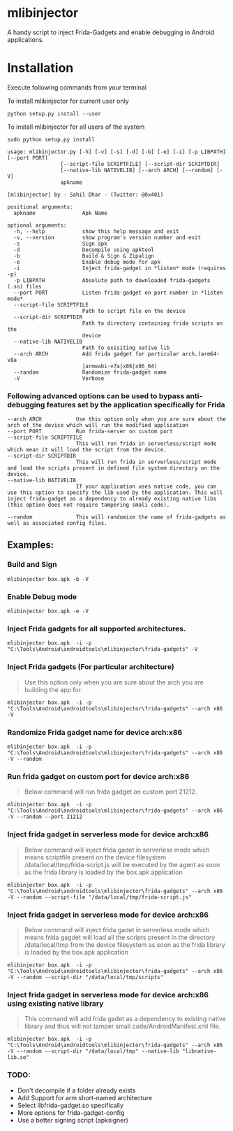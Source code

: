 # mlibinjector
A handy script to inject Frida-Gadgets and enable debugging in Android applications.

# Installation

Execute following commands from your terminal 

To install mlibinjector for current user only

```python setup.py install --user```

To install mlibinjector for all users of the system

```sudo python setup.py install```


```
usage: mlibinjector.py [-h] [-v] [-s] [-d] [-b] [-e] [-i] [-p LIBPATH] [--port PORT]
                 [--script-file SCRIPTFILE] [--script-dir SCRIPTDIR]
                 [--native-lib NATIVELIB] [--arch ARCH] [--random] [-V]
                 apkname

[mlibinjector] by - Sahil Dhar - (Twitter: @0x401)

positional arguments:
  apkname               Apk Name

optional arguments:
  -h, --help            show this help message and exit
  -v, --version         show program's version number and exit
  -s                    Sign apk
  -d                    Decompile using apktool
  -b                    Build & Sign & Zipalign
  -e                    Enable debug mode for apk
  -i                    Inject frida-gadget in *listen* mode (requires -p)
  -p LIBPATH            Absolute path to downloaded frida-gadgets (.so) files
  --port PORT           Listen frida-gadget on port number in *listen mode*
  --script-file SCRIPTFILE
                        Path to script file on the device
  --script-dir SCRIPTDIR
                        Path to directory containing frida scripts on the
                        device
  --native-lib NATIVELIB
                        Path to exisiting native lib
  --arch ARCH           Add frida gadget for particular arch.(arm64-v8a
                        |armeabi-v7a|x86|x86_64)
  --random              Randomize frida-gadget name
  -V                    Verbose
```

### Following advanced options can be used to bypass anti-debugging features set by the application specifically for Frida
```
--arch ARCH           Use this option only when you are sure about the arch of the device which will run the modified application
--port PORT           Run frida-server on custom port
--script-file SCRIPTFILE
                      This will run frida in serverless/script mode which mean it will load the script from the device.
--script-dir SCRIPTDIR
                      This will run frida in serverless/script mode and load the scripts present in defined file system directory on the device.
--native-lib NATIVELIB
                      If your application uses native code, you can use this option to specify the lib used by the application. This will inject frida-gadget as a dependency to already existing native libs (this option does not require tampering smali code).

--random              This will randomize the name of frida-gadgets as well as associated config files.
```

## Examples:

### Build and Sign
```
mlibinjector box.apk -b -V
```
### Enable Debug mode
```
mlibinjector box.apk -e -V

```
### Inject Frida gadgets for all supported architectures.
```
mlibinjector box.apk  -i -p "C:\Tools\Android\androidtools\mlibinjector\frida-gadgets" -V
```
### Inject Frida gadgets (For particular architecture)
> Use this option only when you are sure about the arch you are building the app for.
```
mlibinjector box.apk  -i -p "C:\Tools\Android\androidtools\mlibinjector\frida-gadgets" --arch x86 -V
```

### Randomize Frida gadget name for device arch:x86
```
mlibinjector box.apk  -i -p "C:\Tools\Android\androidtools\mlibinjector\frida-gadgets" --arch x86 -V --random
```
### Run frida gadget on custom port for device arch:x86
> Below command will run frida gadget on custom port 21212.
```
mlibinjector box.apk  -i -p "C:\Tools\Android\androidtools\mlibinjector\frida-gadgets" --arch x86 -V --random --port 21212
```

### Inject frida gadget in serverless mode for device arch:x86
> Below command will inject frida gadet in serverless mode which means scriptfile present on the device filesystem /data/local/tmp/frida-script.js will be executed by the agent as soon as the frida library is loaded by the box.apk application
```
mlibinjector box.apk  -i -p "C:\Tools\Android\androidtools\mlibinjector\frida-gadgets" --arch x86 -V --random --script-file "/data/local/tmp/frida-script.js"
```

### Inject frida gadget in serverless mode for device arch:x86
> Below command will inject frida gadet in serverless mode which means frida gagdet will load all the scripts present in the directory /data/local/tmp from the device filesystem as soon as the frida library is loaded by the box.apk application
```
mlibinjector box.apk  -i -p "C:\Tools\Android\androidtools\mlibinjector\frida-gadgets" --arch x86 -V --random --script-dir "/data/local/tmp/scripts"
```
### Inject frida gadget in serverless mode for device arch:x86 using existing native library
> This command will add frida gadet as a dependency to existing native library and thus will not tamper smali code/AndroidManifest.xml file.
```
mlibinjector box.apk  -i -p "C:\Tools\Android\androidtools\mlibinjector\frida-gadgets" --arch x86 -V --random --script-dir "/data/local/tmp" --native-lib "libnative-lib.so"
```

### TODO:
- Don't decompile if a folder already exists
- Add Support for arm short-named architecture
- Select libfrida-gadget.so specifically
- More options for frida-gadget-config
- Use a better signing script (apksigner)